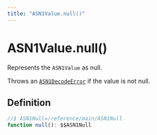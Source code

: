 ```yaml
---
title: "ASN1Value.null()"
---
```


# ASN1Value.null()

Represents the `ASN1Value` as null.

Throws an [`ASN1DecodeError`](/reference/main/ASN1DecodeError) if the value is not null.

## Definition

```ts
//$ ASN1Null=/reference/main/ASN1Null
function null(): $$ASN1Null
```
